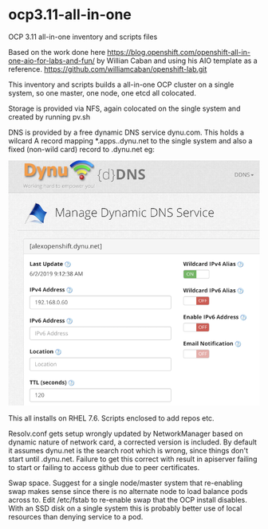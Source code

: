 # ocp3.11-all-in-one
OCP 3.11 all-in-one inventory and scripts files

Based on the work done here https://blog.openshift.com/openshift-all-in-one-aio-for-labs-and-fun/  by Willian Caban and using his AIO template as a reference. https://github.com/williamcaban/openshift-lab.git

This inventory and scripts builds a all-in-one OCP cluster on a single system, so one master, one node, one etcd all colocated.

Storage is provided via NFS, again colocated on the single system and created by running pv.sh

DNS is provided by a free dynamic DNS service dynu.com. This holds a wilcard A record mapping *.apps.<host>.dynu.net to the single system and also a fixed (non-wild card) record to <host>.dynu.net eg:
  
![alt text](https://github.com/alexgroom/ocp3.11-all-in-one/blob/master/dynu.png)

This all installs on RHEL 7.6. Scripts enclosed to add repos etc.

Resolv.conf gets setup wrongly updated by NetworkManager based on dynamic nature of network card, a corrected version is included. By default it assumes dynu.net is the search root which is wrong, since things don't start until <host>.dynu.net. Failure to get this correct with result in apiserver failing to start or failing to access github due to peer certificates.
  
Swap space. Suggest for a single node/master system that re-enabling swap makes sense since there is no alternate node to load balance pods across to. Edit /etc/fstab to re-enable swap that the OCP install disables. With an SSD disk on a single system this is probably better use of local resources than denying service to a pod.
